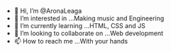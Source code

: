 - 👋 Hi, I’m @AronaLeaga
- 👀 I’m interested in ...Making music and Engineering
- 🌱 I’m currently learning ...HTML, CSS and JS
- 💞️ I’m looking to collaborate on ...Web development
- 📫 How to reach me ...With your hands

<!---
AronaLeaga/AronaLeaga is a ✨ special ✨ repository because its `README.md` (this file) appears on your GitHub profile.
You can click the Preview link to take a look at your changes.
--->
